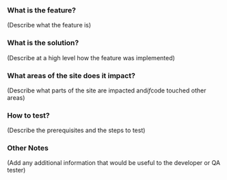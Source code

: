 ### What is the feature?
(Describe what the feature is)

### What is the solution?
(Describe at a high level how the feature was implemented)

### What areas of the site does it impact?
(Describe what parts of the site are impacted and*if*code touched other areas)

### How to test?
(Describe the prerequisites and the steps to test)

### Other Notes
(Add any additional information that would be useful to the developer or QA tester)
